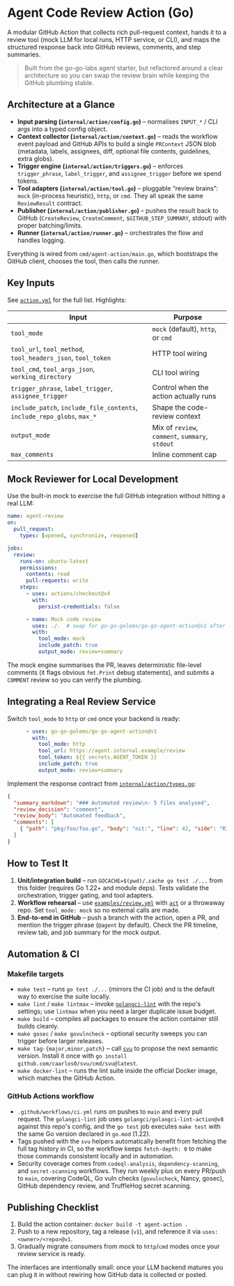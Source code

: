 # Agent Code Review Action (Go)

A modular GitHub Action that collects rich pull-request context, hands it to a review tool (mock LLM for local runs, HTTP service, or CLI), and maps the structured response back into GitHub reviews, comments, and step summaries.

> Built from the go-go-labs agent starter, but refactored around a clear architecture so you can swap the review brain while keeping the GitHub plumbing stable.

## Architecture at a Glance

- **Input parsing (`internal/action/config.go`)** – normalises `INPUT_*` / CLI args into a typed config object.
- **Context collector (`internal/action/context.go`)** – reads the workflow event payload and GitHub APIs to build a single `PRContext` JSON blob (metadata, labels, assignees, diff, optional file contents, guidelines, extra globs).
- **Trigger engine (`internal/action/triggers.go`)** – enforces `trigger_phrase`, `label_trigger`, and `assignee_trigger` before we spend tokens.
- **Tool adapters (`internal/action/tool.go`)** – pluggable “review brains”: `mock` (in-process heuristic), `http`, or `cmd`. They all speak the same `ReviewResult` contract.
- **Publisher (`internal/action/publisher.go`)** – pushes the result back to GitHub (`CreateReview`, `CreateComment`, `$GITHUB_STEP_SUMMARY`, stdout) with proper batching/limits.
- **Runner (`internal/action/runner.go`)** – orchestrates the flow and handles logging.

Everything is wired from `cmd/agent-action/main.go`, which bootstraps the GitHub client, chooses the tool, then calls the runner.

## Key Inputs

See [`action.yml`](./action.yml) for the full list. Highlights:

| Input | Purpose |
| ----- | ------- |
| `tool_mode` | `mock` (default), `http`, or `cmd` |
| `tool_url`, `tool_method`, `tool_headers_json`, `tool_token` | HTTP tool wiring |
| `tool_cmd`, `tool_args_json`, `working_directory` | CLI tool wiring |
| `trigger_phrase`, `label_trigger`, `assignee_trigger` | Control when the action actually runs |
| `include_patch`, `include_file_contents`, `include_repo_globs`, `max_*` | Shape the code-review context |
| `output_mode` | Mix of `review`, `comment`, `summary`, `stdout` |
| `max_comments` | Inline comment cap |

## Mock Reviewer for Local Development

Use the built-in mock to exercise the full GitHub integration without hitting a real LLM:

```yaml
name: agent-review
on:
  pull_request:
    types: [opened, synchronize, reopened]

jobs:
  review:
    runs-on: ubuntu-latest
    permissions:
      contents: read
      pull-requests: write
    steps:
      - uses: actions/checkout@v4
        with:
          persist-credentials: false

      - name: Mock code review
        uses: ./.  # swap for go-go-golems/go-go-agent-action@v1 after publishing
        with:
          tool_mode: mock
          include_patch: true
          output_mode: review+summary
```

The mock engine summarises the PR, leaves deterministic file-level comments (it flags obvious `fmt.Print` debug statements), and submits a `COMMENT` review so you can verify the plumbing.

## Integrating a Real Review Service

Switch `tool_mode` to `http` or `cmd` once your backend is ready:

```yaml
      - uses: go-go-golems/go-go-agent-action@v1
        with:
          tool_mode: http
          tool_url: https://agent.internal.example/review
          tool_token: ${{ secrets.AGENT_TOKEN }}
          include_patch: true
          output_mode: review+summary
```

Implement the response contract from [`internal/action/types.go`](internal/action/types.go):

```json
{
  "summary_markdown": "### Automated review\n- 5 files analysed",
  "review_decision": "comment",
  "review_body": "Automated feedback",
  "comments": [
    { "path": "pkg/foo/foo.go", "body": "nit:", "line": 42, "side": "RIGHT" }
  ]
}
```

## How to Test It

1. **Unit/integration build** – run `GOCACHE=$(pwd)/.cache go test ./...` from this folder (requires Go 1.22+ and module deps). Tests validate the orchestration, trigger gating, and tool adapters.
2. **Workflow rehearsal** – use [`examples/review.yml`](examples/review.yml) with [`act`](https://github.com/nektos/act) or a throwaway repo. Set `tool_mode: mock` so no external calls are made.
3. **End-to-end in GitHub** – push a branch with the action, open a PR, and mention the trigger phrase (`@agent` by default). Check the PR timeline, review tab, and job summary for the mock output.

## Automation & CI

### Makefile targets

- `make test` – runs `go test ./...` (mirrors the CI job) and is the default way to exercise the suite locally.
- `make lint` / `make lintmax` – invoke [`golangci-lint`](.golangci.yml) with the repo's settings; use `lintmax` when you need a larger duplicate issue budget.
- `make build` – compiles all packages to ensure the action container still builds cleanly.
- `make gosec` / `make govulncheck` – optional security sweeps you can trigger before larger releases.
- `make tag-{major,minor,patch}` – call [`svu`](https://github.com/caarlos0/svu) to propose the next semantic version. Install it once with `go install github.com/caarlos0/svu/cmd/svu@latest`.
- `make docker-lint` – runs the lint suite inside the official Docker image, which matches the GitHub Action.

### GitHub Actions workflow

- `.github/workflows/ci.yml` runs on pushes to `main` and every pull request. The `golangci-lint` job uses `golangci/golangci-lint-action@v8` against this repo's config, and the `go test` job executes `make test` with the same Go version declared in `go.mod` (1.22).
- Tags pushed with the `svu` helpers automatically benefit from fetching the full tag history in CI, so the workflow keeps `fetch-depth: 0` to make those commands consistent locally and in automation.
- Security coverage comes from `codeql-analysis`, `dependency-scanning`, and `secret-scanning` workflows. They run weekly plus on every PR/push to `main`, covering CodeQL, Go vuln checks (`govulncheck`, Nancy, gosec), GitHub dependency review, and TruffleHog secret scanning.

## Publishing Checklist

1. Build the action container: `docker build -t agent-action .`
2. Push to a new repository, tag a release (`v1`), and reference it via `uses: <owner>/<repo>@v1`.
3. Gradually migrate consumers from mock to `http`/`cmd` modes once your review service is ready.

The interfaces are intentionally small: once your LLM backend matures you can plug it in without rewiring how GitHub data is collected or posted.
